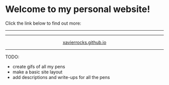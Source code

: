 # Welcome to my personal website!

Click the link below to find out more:

***

***

<p align="center"><a href="xavierrocks.github.io">xavierrocks.github.io</a></p>

***


TODO:
- create gifs of all my pens
- make a basic site layout
- add descriptions and write-ups for all the pens
